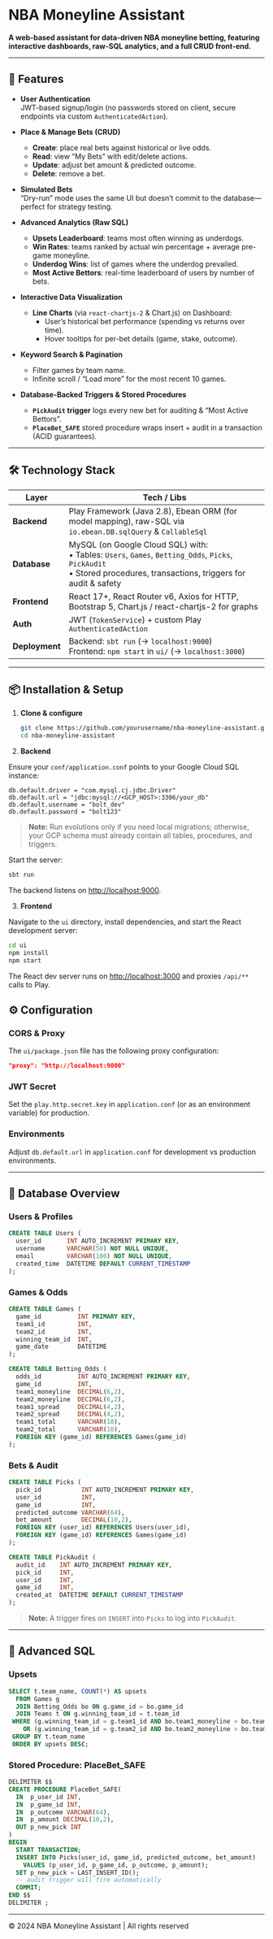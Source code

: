 # NBA Moneyline Assistant

**A web-based assistant for data-driven NBA moneyline betting, featuring interactive dashboards, raw-SQL analytics, and a full CRUD front-end.**

---

## 🚀 Features

- **User Authentication**  
  JWT-based signup/login (no passwords stored on client, secure endpoints via custom `AuthenticatedAction`).

- **Place & Manage Bets (CRUD)**  
  - **Create**: place real bets against historical or live odds.  
  - **Read**: view “My Bets” with edit/delete actions.  
  - **Update**: adjust bet amount & predicted outcome.  
  - **Delete**: remove a bet.  

- **Simulated Bets**  
  “Dry-run” mode uses the same UI but doesn’t commit to the database—perfect for strategy testing.

- **Advanced Analytics (Raw SQL)**  
  - **Upsets Leaderboard**: teams most often winning as underdogs.  
  - **Win Rates**: teams ranked by actual win percentage + average pre-game moneyline.  
  - **Underdog Wins**: list of games where the underdog prevailed.  
  - **Most Active Bettors**: real-time leaderboard of users by number of bets.  

- **Interactive Data Visualization**  
  - **Line Charts** (via `react-chartjs-2` & Chart.js) on Dashboard:  
    - User’s historical bet performance (spending vs returns over time).  
    - Hover tooltips for per-bet details (game, stake, outcome).  

- **Keyword Search & Pagination**  
  - Filter games by team name.  
  - Infinite scroll / “Load more” for the most recent 10 games.  

- **Database-Backed Triggers & Stored Procedures**  
  - **`PickAudit` trigger** logs every new bet for auditing & “Most Active Bettors”.  
  - **`PlaceBet_SAFE`** stored procedure wraps insert + audit in a transaction (ACID guarantees).

---

## 🛠 Technology Stack

| Layer           | Tech / Libs                                              |
| --------------- | -------------------------------------------------------- |
| **Backend**     | Play Framework (Java 2.8), Ebean ORM (for model mapping), raw-SQL via `io.ebean.DB.sqlQuery` & `CallableSql` |
| **Database**    | MySQL (on Google Cloud SQL) with: <br> • Tables: `Users`, `Games`, `Betting_Odds`, `Picks`, `PickAudit` <br> • Stored procedures, transactions, triggers for audit & safety |
| **Frontend**    | React 17+, React Router v6, Axios for HTTP, Bootstrap 5, Chart.js / react-chartjs-2 for graphs |
| **Auth**        | JWT (`TokenService`) + custom Play `AuthenticatedAction` |
| **Deployment**  | Backend: `sbt run` (→ `localhost:9000`) <br> Frontend: `npm start` in `ui/` (→ `localhost:3000`) |

---

## 📦 Installation & Setup

1. **Clone & configure**  
   ```bash
   git clone https://github.com/yourusername/nba-moneyline-assistant.git
   cd nba-moneyline-assistant
    ```

2. **Backend**

Ensure your `conf/application.conf` points to your Google Cloud SQL instance:

```properties
db.default.driver = "com.mysql.cj.jdbc.Driver"
db.default.url = "jdbc:mysql://<GCP_HOST>:3306/your_db"
db.default.username = "bolt_dev"
db.default.password = "bolt123"
```

> **Note:** Run evolutions only if you need local migrations; otherwise, your GCP schema must already contain all tables, procedures, and triggers.

Start the server:

```bash
sbt run
```

The backend listens on [http://localhost:9000](http://localhost:9000).

3. **Frontend**

Navigate to the `ui` directory, install dependencies, and start the React development server:

```bash
cd ui
npm install
npm start
```

The React dev server runs on [http://localhost:3000](http://localhost:3000) and proxies `/api/**` calls to Play.

## ⚙️ Configuration

### CORS & Proxy
The `ui/package.json` file has the following proxy configuration:
```json
"proxy": "http://localhost:9000"
```

### JWT Secret
Set the `play.http.secret.key` in `application.conf` (or as an environment variable) for production.

### Environments
Adjust `db.default.url` in `application.conf` for development vs production environments.

---

## 🧩 Database Overview

### Users & Profiles
```sql
CREATE TABLE Users (
  user_id       INT AUTO_INCREMENT PRIMARY KEY,
  username      VARCHAR(50) NOT NULL UNIQUE,
  email         VARCHAR(100) NOT NULL UNIQUE,
  created_time  DATETIME DEFAULT CURRENT_TIMESTAMP
);
```

### Games & Odds
```sql
CREATE TABLE Games (
  game_id          INT PRIMARY KEY,
  team1_id         INT,
  team2_id         INT,
  winning_team_id  INT,
  game_date        DATETIME
);

CREATE TABLE Betting_Odds (
  odds_id          INT AUTO_INCREMENT PRIMARY KEY,
  game_id          INT,
  team1_moneyline  DECIMAL(6,2),
  team2_moneyline  DECIMAL(6,2),
  team1_spread     DECIMAL(4,2),
  team2_spread     DECIMAL(4,2),
  team1_total      VARCHAR(10),
  team2_total      VARCHAR(10),
  FOREIGN KEY (game_id) REFERENCES Games(game_id)
);
```

### Bets & Audit
```sql
CREATE TABLE Picks (
  pick_id           INT AUTO_INCREMENT PRIMARY KEY,
  user_id           INT,
  game_id           INT,
  predicted_outcome VARCHAR(64),
  bet_amount        DECIMAL(10,2),
  FOREIGN KEY (user_id) REFERENCES Users(user_id),
  FOREIGN KEY (game_id) REFERENCES Games(game_id)
);

CREATE TABLE PickAudit (
  audit_id    INT AUTO_INCREMENT PRIMARY KEY,
  pick_id     INT,
  user_id     INT,
  game_id     INT,
  created_at  DATETIME DEFAULT CURRENT_TIMESTAMP
);
```

> **Note:** A trigger fires on `INSERT` into `Picks` to log into `PickAudit`.

---

## 🔄 Advanced SQL

### Upsets
```sql
SELECT t.team_name, COUNT(*) AS upsets
  FROM Games g
  JOIN Betting_Odds bo ON g.game_id = bo.game_id
  JOIN Teams t ON g.winning_team_id = t.team_id
 WHERE (g.winning_team_id = g.team1_id AND bo.team1_moneyline > bo.team2_moneyline)
    OR (g.winning_team_id = g.team2_id AND bo.team2_moneyline > bo.team1_moneyline)
 GROUP BY t.team_name
 ORDER BY upsets DESC;
```

### Stored Procedure: PlaceBet_SAFE
```sql
DELIMITER $$
CREATE PROCEDURE PlaceBet_SAFE(
  IN  p_user_id INT,
  IN  p_game_id INT,
  IN  p_outcome VARCHAR(64),
  IN  p_amount DECIMAL(10,2),
  OUT p_new_pick INT
)
BEGIN
  START TRANSACTION;
  INSERT INTO Picks(user_id, game_id, predicted_outcome, bet_amount)
    VALUES (p_user_id, p_game_id, p_outcome, p_amount);
  SET p_new_pick = LAST_INSERT_ID();
  -- audit trigger will fire automatically
  COMMIT;
END $$
DELIMITER ;
```

---

© 2024 NBA Moneyline Assistant | All rights reserved